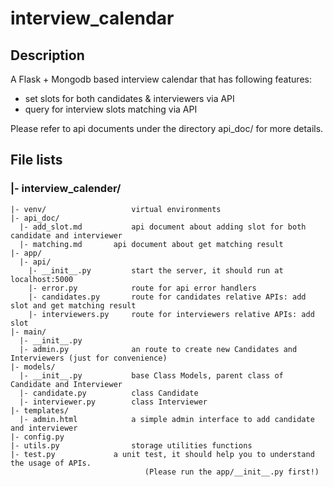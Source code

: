 # interview_calendar

## Description

A Flask + Mongodb based interview calendar that has following features:
* set slots for both candidates & interviewers via API
* query for interview slots matching via API

Please refer to api documents under the directory api_doc/ for more details.




## File lists

 ### |- interview_calender/
    |- venv/                   virtual environments
    |- api_doc/
      |- add_slot.md           api document about adding slot for both candidate and interviewer
      |- matching.md	   api document about get matching result
	|- app/
	  |- api/      
        |- __init__.py         start the server, it should run at localhost:5000
        |- error.py            route for api error handlers
        |- candidates.py       route for candidates relative APIs: add slot and get matching result
        |- interviewers.py     route for interviewers relative APIs: add slot
    |- main/
      |- __init__.py
      |- admin.py              an route to create new Candidates and Interviewers (just for convenience)
    |- models/
      |- __init__.py           base Class Models, parent class of Candidate and Interviewer
      |- candidate.py          class Candidate
      |- interviewer.py        class Interviewer
    |- templates/
      |- admin.html            a simple admin interface to add candidate and interviewer
    |- config.py                 
    |- utils.py                storage utilities functions
    |- test.py 	           a unit test, it should help you to understand the usage of APIs. 
                                  (Please run the app/__init__.py first!)                              
 

